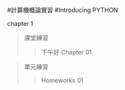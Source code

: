 #計算機概論實習
#Introducing PYTHON

   chapter 1
   >課堂練習
   >>下午好
   >>Chapter 01
   
   
   >單元練習
   >>Homeworks 01
